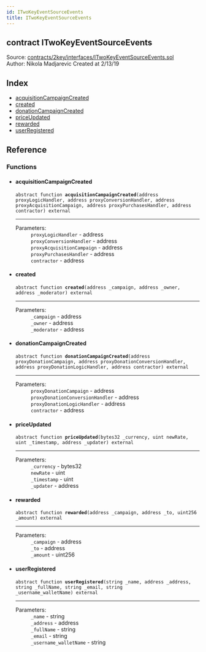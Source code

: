 ```yaml
---
id: ITwoKeyEventSourceEvents
title: ITwoKeyEventSourceEvents
---
```


<div class="contract-doc"><div class="contract"><h2 class="contract-header"><span class="contract-kind">contract</span> ITwoKeyEventSourceEvents</h2><div class="source">Source: <a href="https://github.com/2keynet/web3-alpha/blob/v0.0.3/contracts/2key/interfaces/ITwoKeyEventSourceEvents.sol" target="_blank">contracts/2key/interfaces/ITwoKeyEventSourceEvents.sol</a></div><div class="author">Author: Nikola Madjarevic Created at 2/13/19</div></div><div class="index"><h2>Index</h2><ul><li><a href="ITwoKeyEventSourceEvents.html#acquisitionCampaignCreated">acquisitionCampaignCreated</a></li><li><a href="ITwoKeyEventSourceEvents.html#created">created</a></li><li><a href="ITwoKeyEventSourceEvents.html#donationCampaignCreated">donationCampaignCreated</a></li><li><a href="ITwoKeyEventSourceEvents.html#priceUpdated">priceUpdated</a></li><li><a href="ITwoKeyEventSourceEvents.html#rewarded">rewarded</a></li><li><a href="ITwoKeyEventSourceEvents.html#userRegistered">userRegistered</a></li></ul></div><div class="reference"><h2>Reference</h2><div class="functions"><h3>Functions</h3><ul><li><div class="item function"><span id="acquisitionCampaignCreated" class="anchor-marker"></span><h4 class="name">acquisitionCampaignCreated</h4><div class="body"><code class="signature"><span>abstract </span>function <strong>acquisitionCampaignCreated</strong><span>(address proxyLogicHandler, address proxyConversionHandler, address proxyAcquisitionCampaign, address proxyPurchasesHandler, address contractor) </span><span>external </span></code><hr/><dl><dt><span class="label-parameters">Parameters:</span></dt><dd><div><code>proxyLogicHandler</code> - address</div><div><code>proxyConversionHandler</code> - address</div><div><code>proxyAcquisitionCampaign</code> - address</div><div><code>proxyPurchasesHandler</code> - address</div><div><code>contractor</code> - address</div></dd></dl></div></div></li><li><div class="item function"><span id="created" class="anchor-marker"></span><h4 class="name">created</h4><div class="body"><code class="signature"><span>abstract </span>function <strong>created</strong><span>(address _campaign, address _owner, address _moderator) </span><span>external </span></code><hr/><dl><dt><span class="label-parameters">Parameters:</span></dt><dd><div><code>_campaign</code> - address</div><div><code>_owner</code> - address</div><div><code>_moderator</code> - address</div></dd></dl></div></div></li><li><div class="item function"><span id="donationCampaignCreated" class="anchor-marker"></span><h4 class="name">donationCampaignCreated</h4><div class="body"><code class="signature"><span>abstract </span>function <strong>donationCampaignCreated</strong><span>(address proxyDonationCampaign, address proxyDonationConversionHandler, address proxyDonationLogicHandler, address contractor) </span><span>external </span></code><hr/><dl><dt><span class="label-parameters">Parameters:</span></dt><dd><div><code>proxyDonationCampaign</code> - address</div><div><code>proxyDonationConversionHandler</code> - address</div><div><code>proxyDonationLogicHandler</code> - address</div><div><code>contractor</code> - address</div></dd></dl></div></div></li><li><div class="item function"><span id="priceUpdated" class="anchor-marker"></span><h4 class="name">priceUpdated</h4><div class="body"><code class="signature"><span>abstract </span>function <strong>priceUpdated</strong><span>(bytes32 _currency, uint newRate, uint _timestamp, address _updater) </span><span>external </span></code><hr/><dl><dt><span class="label-parameters">Parameters:</span></dt><dd><div><code>_currency</code> - bytes32</div><div><code>newRate</code> - uint</div><div><code>_timestamp</code> - uint</div><div><code>_updater</code> - address</div></dd></dl></div></div></li><li><div class="item function"><span id="rewarded" class="anchor-marker"></span><h4 class="name">rewarded</h4><div class="body"><code class="signature"><span>abstract </span>function <strong>rewarded</strong><span>(address _campaign, address _to, uint256 _amount) </span><span>external </span></code><hr/><dl><dt><span class="label-parameters">Parameters:</span></dt><dd><div><code>_campaign</code> - address</div><div><code>_to</code> - address</div><div><code>_amount</code> - uint256</div></dd></dl></div></div></li><li><div class="item function"><span id="userRegistered" class="anchor-marker"></span><h4 class="name">userRegistered</h4><div class="body"><code class="signature"><span>abstract </span>function <strong>userRegistered</strong><span>(string _name, address _address, string _fullName, string _email, string _username_walletName) </span><span>external </span></code><hr/><dl><dt><span class="label-parameters">Parameters:</span></dt><dd><div><code>_name</code> - string</div><div><code>_address</code> - address</div><div><code>_fullName</code> - string</div><div><code>_email</code> - string</div><div><code>_username_walletName</code> - string</div></dd></dl></div></div></li></ul></div></div></div>
